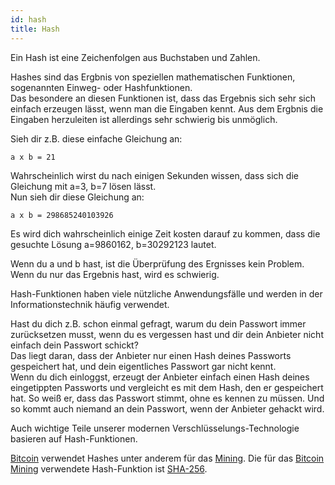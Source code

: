 ```yaml
---
id: hash
title: Hash
---
```


Ein Hash ist eine Zeichenfolgen aus Buchstaben und Zahlen.

Hashes sind das Ergbnis von speziellen mathematischen Funktionen, sogenannten Einweg- oder Hashfunktionen.  
Das besondere an diesen Funktionen ist, dass das Ergebnis sich sehr sich einfach erzeugen lässt, wenn man die Eingaben kennt. Aus dem Ergbnis die Eingaben herzuleiten ist allerdings sehr schwierig bis unmöglich.

Sieh dir z.B. diese einfache Gleichung an:

    a x b = 21

Wahrscheinlich wirst du nach einigen Sekunden wissen, dass sich die Gleichung mit a=3, b=7 lösen lässt.  
Nun sieh dir diese Gleichung an:

    a x b = 298685240103926

Es wird dich wahrscheinlich einige Zeit kosten darauf zu kommen, dass die gesuchte Lösung a=9860162, b=30292123 lautet.

Wenn du a und b hast, ist die Überprüfung des Ergnisses kein Problem. Wenn du nur das Ergebnis hast, wird es schwierig.

Hash-Funktionen haben viele nützliche Anwendungsfälle und werden in der Informationstechnik häufig verwendet.

Hast du dich z.B. schon einmal gefragt, warum du dein Passwort immer zurücksetzen musst, wenn du es vergessen hast und dir dein Anbieter nicht einfach dein Passwort schickt?  
Das liegt daran, dass der Anbieter nur einen Hash deines Passworts gespeichert hat, und dein eigentliches Passwort gar nicht kennt.  
Wenn du dich einloggst, erzeugt der Anbieter einfach einen Hash deines eingetippten Passworts und vergleicht es mit dem Hash, den er gespeichert hat. So weiß er, dass das Passwort stimmt, ohne es kennen zu müssen. Und so kommt auch niemand an dein Passwort, wenn der Anbieter gehackt wird.

Auch wichtige Teile unserer modernen Verschlüsselungs-Technologie basieren auf Hash-Funktionen.

[Bitcoin](../b/bitcoin) verwendet Hashes unter anderem für das [Mining](../m/mining). Die für das [Bitcoin](../b/bitcoin) [Mining](../m/mining) verwendete Hash-Funktion ist [SHA-256](../s/sha-256).
